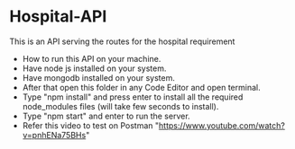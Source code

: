 # Hospital-API
This is an API serving the routes for the hospital requirement


- How to run this API on your machine.
- Have node js installed on your system.
- Have mongodb installed on your system.
- After that open this folder in any Code Editor and open terminal.
- Type "npm install" and press enter to install all the required node_modules files (will take few seconds to install).
- Type "npm start" and enter to run the server.
- Refer this video to test on Postman "https://www.youtube.com/watch?v=pnhENa75BHs"
